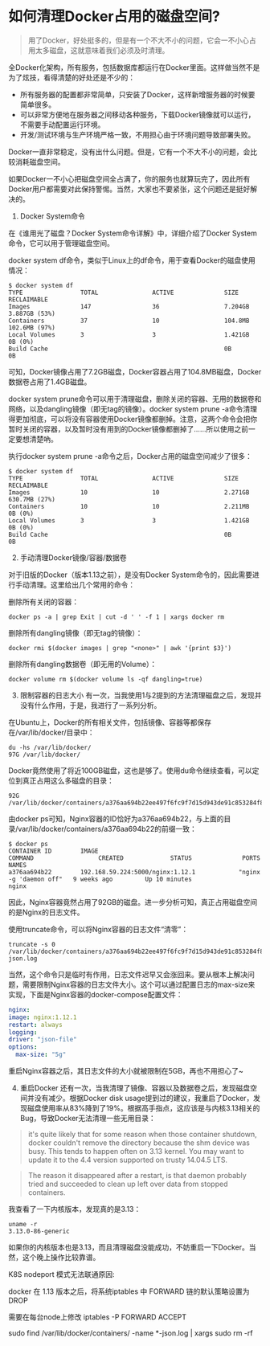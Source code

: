 # 如何清理Docker占用的磁盘空间?

> 用了Docker，好处挺多的，但是有一个不大不小的问题，它会一不小心占用太多磁盘，这就意味着我们必须及时清理。

全Docker化架构，所有服务，包括数据库都运行在Docker里面。这样做当然不是为了炫技，看得清楚的好处还是不少的：
- 所有服务器的配置都非常简单，只安装了Docker，这样新增服务器的时候要简单很多。
- 可以非常方便地在服务器之间移动各种服务，下载Docker镜像就可以运行，不需要手动配置运行环境。
- 开发/测试环境与生产环境严格一致，不用担心由于环境问题导致部署失败。

Docker一直非常稳定，没有出什么问题。但是，它有一个不大不小的问题，会比较消耗磁盘空间。


如果Docker一不小心把磁盘空间全占满了，你的服务也就算玩完了，因此所有Docker用户都需要对此保持警惕。当然，大家也不要紧张，这个问题还是挺好解决的。

1. Docker System命令

在《谁用光了磁盘？Docker System命令详解》中，详细介绍了Docker System命令，它可以用于管理磁盘空间。

docker system df命令，类似于Linux上的df命令，用于查看Docker的磁盘使用情况：

```shell
$ docker system df
TYPE                TOTAL               ACTIVE              SIZE                RECLAIMABLE
Images              147                 36                  7.204GB             3.887GB (53%)
Containers          37                  10                  104.8MB             102.6MB (97%)
Local Volumes       3                   3                   1.421GB             0B (0%)
Build Cache                                                 0B                  0B
```

可知，Docker镜像占用了7.2GB磁盘，Docker容器占用了104.8MB磁盘，Docker数据卷占用了1.4GB磁盘。

docker system prune命令可以用于清理磁盘，删除关闭的容器、无用的数据卷和网络，以及dangling镜像（即无tag的镜像）。docker system prune -a命令清理得更加彻底，可以将没有容器使用Docker镜像都删掉。注意，这两个命令会把你暂时关闭的容器，以及暂时没有用到的Docker镜像都删掉了……所以使用之前一定要想清楚吶。

执行docker system prune -a命令之后，Docker占用的磁盘空间减少了很多：
```shell
$ docker system df
TYPE                TOTAL               ACTIVE              SIZE                RECLAIMABLE
Images              10                  10                  2.271GB             630.7MB (27%)
Containers          10                  10                  2.211MB             0B (0%)
Local Volumes       3                   3                   1.421GB             0B (0%)
Build Cache                                                 0B                  0B
```

2. 手动清理Docker镜像/容器/数据卷

对于旧版的Docker（版本1.13之前），是没有Docker System命令的，因此需要进行手动清理。这里给出几个常用的命令：

删除所有关闭的容器：
```shell
docker ps -a | grep Exit | cut -d ' ' -f 1 | xargs docker rm
```

删除所有dangling镜像（即无tag的镜像）：
```shell
docker rmi $(docker images | grep "<none>" | awk '{print $3}')
```

删除所有dangling数据卷（即无用的Volume）：
```shell
docker volume rm $(docker volume ls -qf dangling=true)
```

3. 限制容器的日志大小
有一次，当我使用1与2提到的方法清理磁盘之后，发现并没有什么作用，于是，我进行了一系列分析。

在Ubuntu上，Docker的所有相关文件，包括镜像、容器等都保存在/var/lib/docker/目录中：
```shell
du -hs /var/lib/docker/
97G /var/lib/docker/
```

Docker竟然使用了将近100GB磁盘，这也是够了。使用du命令继续查看，可以定位到真正占用这么多磁盘的目录：
```shell
92G  /var/lib/docker/containers/a376aa694b22ee497f6fc9f7d15d943de91c853284f8f105ff5ad6c7ddae7a53
```

由docker ps可知，Nginx容器的ID恰好为a376aa694b22，与上面的目录/var/lib/docker/containers/a376aa694b22的前缀一致：
```shell
$ docker ps
CONTAINER ID        IMAGE                                       COMMAND                  CREATED             STATUS              PORTS               NAMES
a376aa694b22        192.168.59.224:5000/nginx:1.12.1            "nginx -g 'daemon off"   9 weeks ago         Up 10 minutes                           nginx
```

因此，Nginx容器竟然占用了92GB的磁盘。进一步分析可知，真正占用磁盘空间的是Nginx的日志文件。

使用truncate命令，可以将Nginx容器的日志文件“清零”：
```shell
truncate -s 0 /var/lib/docker/containers/a376aa694b22ee497f6fc9f7d15d943de91c853284f8f105ff5ad6c7ddae7a53/*-json.log
```

当然，这个命令只是临时有作用，日志文件迟早又会涨回来。要从根本上解决问题，需要限制Nginx容器的日志文件大小。这个可以通过配置日志的max-size来实现，下面是Nginx容器的docker-compose配置文件：
```yaml
nginx:
image: nginx:1.12.1
restart: always
logging:
driver: "json-file"
options:
  max-size: "5g"
```

重启Nginx容器之后，其日志文件的大小就被限制在5GB，再也不用担心了~

4. 重启Docker
还有一次，当我清理了镜像、容器以及数据卷之后，发现磁盘空间并没有减少。根据Docker disk usage提到过的建议，我重启了Docker，发现磁盘使用率从83%降到了19%。根据高手指点，这应该是与内核3.13相关的Bug，导致Docker无法清理一些无用目录：

> it's quite likely that for some reason when those container shutdown, docker couldn't remove the directory because the shm device was busy. This tends to happen often on 3.13 kernel. You may want to update it to the 4.4 version supported on trusty 14.04.5 LTS.


> The reason it disappeared after a restart, is that daemon probably tried and succeeded to clean up left over data from stopped containers.

我查看了一下内核版本，发现真的是3.13：

```shell
uname -r
3.13.0-86-generic
```

如果你的内核版本也是3.13，而且清理磁盘没能成功，不妨重启一下Docker。当然，这个晚上操作比较靠谱。

K8S nodeport 模式无法联通原因:

docker 在 1.13 版本之后，将系统iptables 中 FORWARD 链的默认策略设置为 DROP

需要在每台node上修改 iptables -P FORWARD ACCEPT

sudo find /var/lib/docker/containers/ -name *-json.log | xargs sudo rm -rf
